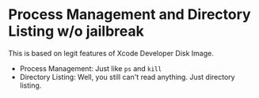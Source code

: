 # Process Management and Directory Listing w/o jailbreak

This is based on legit features of Xcode Developer Disk Image.

* Process Management: Just like `ps` and `kill`
* Directory Listing: Well, you still can't read anything. Just directory listing.
